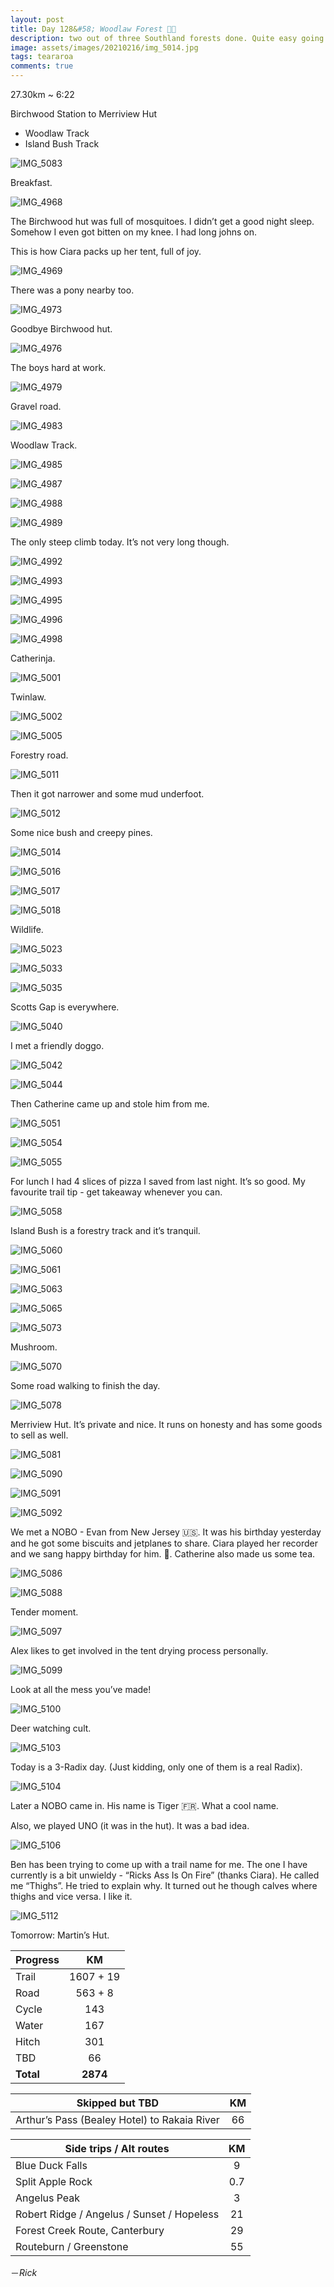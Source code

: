 ```yaml
---
layout: post
title: Day 128&#58; Woodlaw Forest 🍄🌲
description: two out of three Southland forests done. Quite easy going and a nice day to hike in.
image: assets/images/20210216/img_5014.jpg
tags: teararoa
comments: true
---
```


27.30km ~ 6:22

Birchwood Station to Merriview Hut

- Woodlaw Track
- Island Bush Track

![IMG_5083](/assets/images/20210216/img_5083.jpg)

Breakfast. 

![IMG_4968](/assets/images/20210216/img_4968.jpg)

The Birchwood hut was full of mosquitoes. I didn’t get a good night sleep. Somehow I even got bitten on my knee. I had long johns on. 

This is how Ciara packs up her tent, full of joy. 

![IMG_4969](/assets/images/20210216/img_4969.jpg)

There was a pony nearby too. 

![IMG_4973](/assets/images/20210216/img_4973.jpg)

Goodbye Birchwood hut. 

![IMG_4976](/assets/images/20210216/img_4976.jpg)

The boys hard at work. 

![IMG_4979](/assets/images/20210216/img_4979.jpg)

Gravel road. 

![IMG_4983](/assets/images/20210216/img_4983.jpg)

Woodlaw Track.

![IMG_4985](/assets/images/20210216/img_4985.jpg)

![IMG_4987](/assets/images/20210216/img_4987.jpg)

![IMG_4988](/assets/images/20210216/img_4988.jpg)

![IMG_4989](/assets/images/20210216/img_4989.jpg)

The only steep climb today. It’s not very long though. 

![IMG_4992](/assets/images/20210216/img_4992.jpg)

![IMG_4993](/assets/images/20210216/img_4993.jpg)

![IMG_4995](/assets/images/20210216/img_4995.jpg)

![IMG_4996](/assets/images/20210216/img_4996.jpg)

![IMG_4998](/assets/images/20210216/img_4998.jpg)

Catherinja. 

![IMG_5001](/assets/images/20210216/img_5001.jpg)

Twinlaw. 

![IMG_5002](/assets/images/20210216/img_5002.jpg)

![IMG_5005](/assets/images/20210216/img_5005.jpg)

Forestry road. 

![IMG_5011](/assets/images/20210216/img_5011.jpg)

Then it got narrower and some mud underfoot. 

![IMG_5012](/assets/images/20210216/img_5012.jpg)

Some nice bush and creepy pines. 

![IMG_5014](/assets/images/20210216/img_5014.jpg)

![IMG_5016](/assets/images/20210216/img_5016.jpg)

![IMG_5017](/assets/images/20210216/img_5017.jpg)

![IMG_5018](/assets/images/20210216/img_5018.jpg)

Wildlife. 

![IMG_5023](/assets/images/20210216/img_5023.jpg)

![IMG_5033](/assets/images/20210216/img_5033.jpg)

![IMG_5035](/assets/images/20210216/img_5035.jpg)

Scotts Gap is everywhere. 

![IMG_5040](/assets/images/20210216/img_5040.jpg)

I met a friendly doggo. 

![IMG_5042](/assets/images/20210216/img_5042.jpg)

![IMG_5044](/assets/images/20210216/img_5044.jpg)

Then Catherine came up and stole him from me. 

![IMG_5051](/assets/images/20210216/img_5051.jpg)

![IMG_5054](/assets/images/20210216/img_5054.jpg)

![IMG_5055](/assets/images/20210216/img_5055.jpg)

For lunch I had 4 slices of pizza I saved from last night. It’s so good. My favourite trail tip - get takeaway whenever you can. 

![IMG_5058](/assets/images/20210216/img_5058.jpg)

Island Bush is a forestry track and it’s tranquil. 

![IMG_5060](/assets/images/20210216/img_5060.jpg)

![IMG_5061](/assets/images/20210216/img_5061.jpg)

![IMG_5063](/assets/images/20210216/img_5063.jpg)

![IMG_5065](/assets/images/20210216/img_5065.jpg)

![IMG_5073](/assets/images/20210216/img_5073.jpg)

Mushroom. 

![IMG_5070](/assets/images/20210216/img_5070.jpg)

Some road walking to finish the day. 

![IMG_5078](/assets/images/20210216/img_5078.jpg)

Merriview Hut. It’s private and nice. It runs on honesty and has some goods to sell as well. 

![IMG_5081](/assets/images/20210216/img_5081.jpg)

![IMG_5090](/assets/images/20210216/img_5090.jpg)

![IMG_5091](/assets/images/20210216/img_5091.jpg)

![IMG_5092](/assets/images/20210216/img_5092.jpg)

We met a NOBO - Evan from New Jersey 🇺🇸. It was his birthday yesterday and he got some biscuits and jetplanes to share. Ciara played her recorder and we sang happy birthday for him. 🥳. Catherine also made us some tea. 

![IMG_5086](/assets/images/20210216/img_5086.jpg)

![IMG_5088](/assets/images/20210216/img_5088.jpg)

Tender moment. 

![IMG_5097](/assets/images/20210216/img_5097.jpg)

Alex likes to get involved in the tent drying process personally. 

![IMG_5099](/assets/images/20210216/img_5099.jpg)

Look at all the mess you’ve made!

![IMG_5100](/assets/images/20210216/img_5100.jpg)

Deer watching cult. 

![IMG_5103](/assets/images/20210216/img_5103.jpg)

Today is a 3-Radix day. (Just kidding, only one of them is a real Radix). 

![IMG_5104](/assets/images/20210216/img_5104.jpg)

Later a NOBO came in. His name is Tiger 🇫🇷. What a cool name.

Also, we played UNO (it was in the hut). It was a bad idea. 

![IMG_5106](/assets/images/20210216/img_5106.jpg)

Ben has been trying to come up with a trail name for me. The one I have currently is a bit unwieldy - “Ricks Ass Is On Fire” (thanks Ciara). He called me “Thighs”. He tried to explain why. It turned out he though calves where thighs and vice versa. I like it. 

![IMG_5112](/assets/images/20210216/img_5112.jpg)

Tomorrow: Martin’s Hut. 


| Progress | KM |
| ---- |:----:|
| Trail | 1607 + 19 |
| Road | 563 + 8 |
| Cycle | 143 |
| Water | 167 |
| Hitch | 301 |
| TBD | 66 |
| **Total** | **2874** |

| Skipped but TBD | KM |
| ---- |:----:|
| Arthur’s Pass (Bealey Hotel) to Rakaia River | 66 |

| Side trips / Alt routes | KM |
| ---- |:----:|
| Blue Duck Falls | 9 |
| Split Apple Rock | 0.7 |
| Angelus Peak | 3 |
| Robert Ridge / Angelus / Sunset / Hopeless | 21 |
| Forest Creek Route, Canterbury | 29 |
| Routeburn / Greenstone | 55 |

－_Rick_